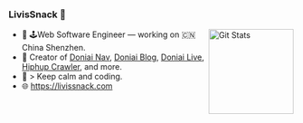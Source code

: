 ### LivisSnack 👋

<a href="https://github.com/livissnack"><img alt="Git Stats" src="https://github-readme-stats.vercel.app/api?username=livissnack&show_icons=true&&theme=radical" align="right" height="150" /></a>

- 🔭 🕹Web Software Engineer — working on 🇨🇳 China Shenzhen.
- 🚀 Creator of [Doniai Nav](https://nav.doniai.com), [Doniai Blog](https://www.doniai.com), [Doniai Live](https://live.doniai.com), [Hiphup Crawler](https://github.com/livissnack/hiphup-api), and more.
- :hammer:  > Keep calm and coding.
- :globe_with_meridians: https://livissnack.com

